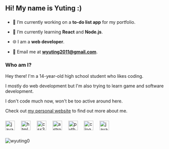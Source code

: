 <h2 align="left">Hi! My name is Yuting :)</h2>

###

- 🔭 I’m currently working on a **to-do list app** for my portfolio.

- 🌱 I’m currently learning **React** and **Node.js**.

- 🌐 I am a **web developer**.

- 📧 Email me at **wyuting2011@gmail.com**.

###

<h3 align="left">Who am I?</h3>
<p align="left">
</p>
<div>
  <p>Hey there! I'm a 14-year-old high school student who likes coding.</p>
  <p>I mostly do web development but I'm also trying to learn game and software development.</p>
  <p>I don't code much now, won't be too active around here.</p>
</div>
  <p>
    Check out <a href="https://yuting.is-amaz.ing/">my personal website</a> to find out more about me.
  </p>
</div>

###

<div align="left">
  <img src="https://cdn.jsdelivr.net/gh/devicons/devicon/icons/javascript/javascript-original.svg" height="30" alt="javascript logo"  />
  <img width="12" />
  <img src="https://cdn.jsdelivr.net/gh/devicons/devicon/icons/html5/html5-original.svg" height="30" alt="html5 logo"  />
  <img width="12" />
  <img src="https://cdn.jsdelivr.net/gh/devicons/devicon/icons/css3/css3-original.svg" height="30" alt="css3 logo"  />
  <img width="12" />
  <img src="https://cdn.jsdelivr.net/gh/devicons/devicon/icons/astro/astro-original.svg" height="30" alt="astro logo"  />
  <img width="12" />
  <img src="https://cdn.jsdelivr.net/gh/devicons/devicon/icons/python/python-original.svg" height="30" alt="python logo"  />
  <img width="12" />
  <img src="https://cdn.jsdelivr.net/gh/devicons/devicon/icons/c/c-original.svg" height="30" alt="c logo"  />
  <img width="12" />
  <img src="https://cdn.jsdelivr.net/gh/devicons/devicon/icons/java/java-original.svg" height="30" alt="java logo"  />
  <img width="12" />
</div>

###

<p><img align="center" src="https://github-readme-stats.vercel.app/api/top-langs?username=wyuting0&show_icons=true&locale=en&layout=compact" alt="wyuting0" /></p>
